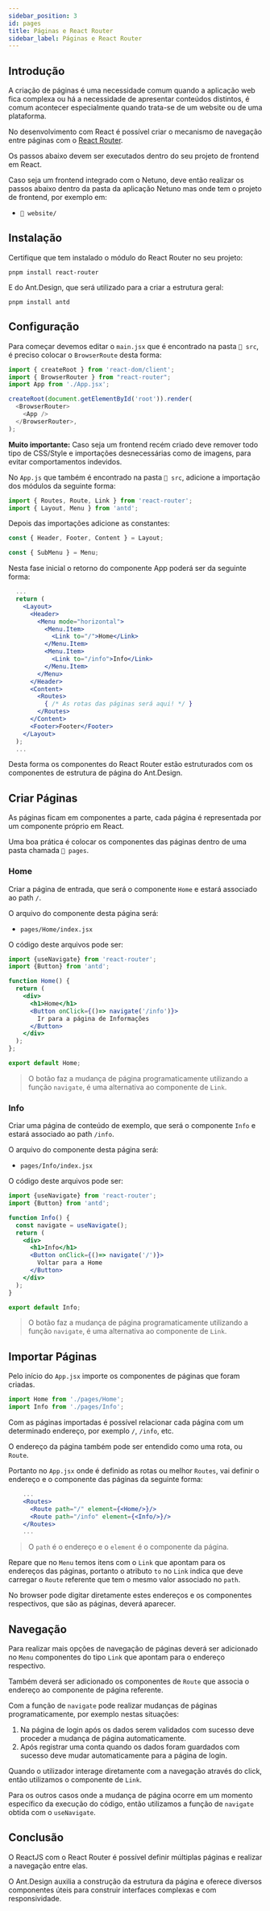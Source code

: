 ```yaml
---
sidebar_position: 3
id: pages
title: Páginas e React Router
sidebar_label: Páginas e React Router
---
```


## Introdução

A criação de páginas é uma necessidade comum quando a aplicação web fica complexa ou há a necessidade de apresentar
conteúdos distintos, é comum acontecer especialmente quando trata-se de um website ou de uma plataforma.

No desenvolvimento com React é possível criar o mecanismo de navegação entre páginas com o [React Router](https://reactrouter.com).

Os passos abaixo devem ser executados dentro do seu projeto de frontend em React.

Caso seja um frontend integrado com o Netuno, deve então realizar os passos abaixo dentro da pasta da aplicação Netuno mas
onde tem o projeto de frontend, por exemplo em:

- `📂 website/`

## Instalação

Certifique que tem instalado o módulo do React Router no seu projeto:

```
pnpm install react-router
```

E do Ant.Design, que será utilizado para a criar a estrutura geral:

```
pnpm install antd
```

## Configuração

Para começar devemos editar o `main.jsx` que é encontrado na pasta `📂 src`, é preciso colocar o `BrowserRoute` desta forma:

```javascript title="src/main.jsx"
import { createRoot } from 'react-dom/client';
import { BrowserRouter } from "react-router";
import App from './App.jsx';

createRoot(document.getElementById('root')).render(
  <BrowserRouter>
    <App />
  </BrowserRouter>,
);
```

**Muito importante:** Caso seja um frontend recém criado deve remover todo tipo de CSS/Style e importações desnecessárias
como de imagens, para evitar comportamentos indevidos.

No `App.js` que também é encontrado na pasta `📂 src`, adicione a importação dos módulos da seguinte forma:

```javascript title="src/App.jsx"
import { Routes, Route, Link } from 'react-router';
import { Layout, Menu } from 'antd';
```

Depois das importações adicione as constantes:

```javascript title="src/App.jsx"
const { Header, Footer, Content } = Layout;

const { SubMenu } = Menu;
```

Nesta fase inicial o retorno do componente App poderá ser da seguinte forma:

```jsx title="src/App.jsx"
  ...
  return (
    <Layout>
      <Header>
        <Menu mode="horizontal">
          <Menu.Item>
            <Link to="/">Home</Link>
          </Menu.Item>
          <Menu.Item>
            <Link to="/info">Info</Link>
          </Menu.Item>
        </Menu>
      </Header>
      <Content>
        <Routes>
          { /* As rotas das páginas será aqui! */ }
        </Routes>
      </Content>
      <Footer>Footer</Footer>
    </Layout>
  );
  ...
```

Desta forma os componentes do React Router estão estruturados com os componentes de estrutura de página do Ant.Design.

## Criar Páginas

As páginas ficam em componentes a parte, cada página é representada por um componente próprio em React.

Uma boa prática é colocar os componentes das páginas dentro de uma pasta chamada `📂 pages`.

### Home

Criar a página de entrada, que será o componente `Home` e estará associado ao path `/`.

O arquivo do componente desta página será:

- `pages/Home/index.jsx`

O código deste arquivos pode ser:

```jsx title="src/pages/Home/index.jsx"
import {useNavigate} from 'react-router';
import {Button} from 'antd';

function Home() {
  return (
    <div>
      <h1>Home</h1>
      <Button onClick={()=> navigate('/info')}>
        Ir para a página de Informações
      </Button>
    </div>
  );
};

export default Home;
```

> O botão faz a mudança de página programaticamente utilizando a função `navigate`, é uma alternativa ao componente de `Link`.

### Info

Criar uma página de conteúdo de exemplo, que será o componente `Info` e estará associado ao path `/info`.

O arquivo do componente desta página será:

- `pages/Info/index.jsx`

O código deste arquivos pode ser:

```jsx title="src/pages/Info/index.jsx"
import {useNavigate} from 'react-router';
import {Button} from 'antd';

function Info() {
  const navigate = useNavigate();
  return (
    <div>
      <h1>Info</h1>
      <Button onClick={()=> navigate('/')}>
        Voltar para a Home
      </Button>
    </div>
  );
}

export default Info;
```

> O botão faz a mudança de página programaticamente utilizando a função `navigate`, é uma alternativa ao componente de `Link`. 

## Importar Páginas

Pelo início do `App.jsx` importe os componentes de páginas que foram criadas.

```jsx title="src/App.jsx"
import Home from './pages/Home';
import Info from './pages/Info';
```

Com as páginas importadas é possível relacionar cada página com um determinado endereço, por exemplo `/`, `/info`, etc.

O endereço da página também pode ser entendido como uma rota, ou `Route`.

Portanto no `App.jsx` onde é definido as rotas ou melhor `Routes`, vai definir o endereço e o componente das páginas da seguinte forma:

```jsx title="src/App.jsx"
    ...
    <Routes>
      <Route path="/" element={<Home/>}/>
      <Route path="/info" element={<Info/>}/>
    </Routes>
    ...
```

> O `path` é o endereço e o `element` é o componente da página.

Repare que no `Menu` temos itens com o `Link` que apontam para os endereços das páginas, portanto o atributo `to` no 
`Link` indica que deve carregar o `Route` referente que tem o mesmo valor associado no `path`.

No browser pode digitar diretamente estes endereços e os componentes respectivos, que são as páginas, deverá aparecer.

## Navegação

Para realizar mais opções de navegação de páginas deverá ser adicionado no `Menu` componentes do tipo `Link` que apontam
para o endereço respectivo.

Também deverá ser adicionado os componentes de `Route` que associa o endereço ao componente de página referente.

Com a função de `navigate` pode realizar mudanças de páginas programaticamente, por exemplo nestas situações:

1. Na página de login após os dados serem validados com sucesso deve proceder a mudança de página automaticamente.
2. Após registrar uma conta quando os dados foram guardados com sucesso deve mudar automaticamente para a página de login.

Quando o utilizador interage diretamente com a navegação através do click, então utilizamos o componente de `Link`.

Para os outros casos onde a mudança de página ocorre em um momento específico da execução do código, então utilizamos a
função de `navigate` obtida com o `useNavigate`.

## Conclusão

O ReactJS com o React Router é possível definir múltiplas páginas e realizar a navegação entre elas.

O Ant.Design auxilia a construção da estrutura da página e oferece diversos componentes úteis para construir interfaces 
complexas e com responsividade.
